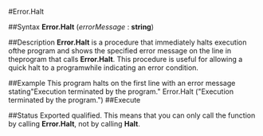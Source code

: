 
#Error.Halt

##Syntax
**Error.Halt** (*errorMessage* : **string**)

##Description
**Error.Halt** is a procedure that immediately halts execution ofthe program and shows the specified error message on the line in theprogram that calls **Error.Halt**.
This procedure is useful for allowing a quick halt to a programwhile indicating an error condition.

##Example
This program halts on the first line with an error message stating"Execution terminated by the program."
        Error.Halt ("Execution terminated by the program.")
##Execute


##Status
Exported qualified.
This means that you can only call the function by calling **Error.Halt**, not by calling **Halt**.
